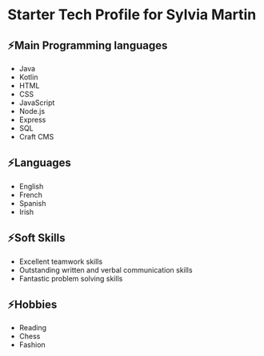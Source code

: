 # Starter Tech Profile for Sylvia Martin

## ⚡Main Programming languages 
- Java
- Kotlin
- HTML
- CSS
- JavaScript
- Node.js
- Express
- SQL
- Craft CMS

## ⚡Languages
- English
- French
- Spanish
- Irish

## ⚡Soft Skills
- Excellent teamwork skills
- Outstanding written and verbal communication skills
- Fantastic problem solving skills

## ⚡Hobbies
- Reading
- Chess
- Fashion





